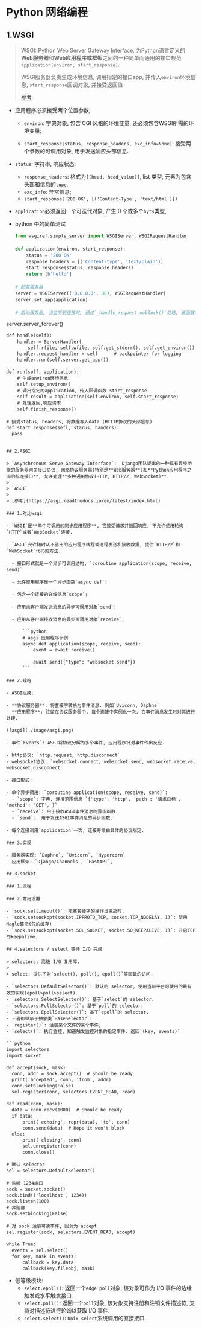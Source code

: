 # Python 网络编程

## 1.WSGI

> WSGI: Python Web Server Gateway Interface, 为Python语言定义的**Web服务器**和**Web应用程序或框架**之间的一种简单而通用的接口规范`application(environ, start_response)`.
>
> WSGI服务器负责生成环境信息, 调用指定的接口app, 并传入`environ`环境信息, `start_response`回调对象, 并接受返回值
>
> [参考](https://www.python.org/dev/peps/pep-3333/)

- 应用程序必须接受两个位置参数;

  - `environ`: 字典对象, 包含 CGI 风格的环境变量, 还必须包含WSGI所需的环境变量;

  - `start_response(status, response_headers, exc_info=None)`: 接受两个参数的可调用对象, 用于发送响应头部信息.
- `status`: 字符串, 响应状态;
    - `response_headers`: 格式为`[(head, head_value)]`, list 类型, 元素为包含头部和信息的`tupe`,
    - `exc_info`: 异常信息;
    - `start_response('200 OK', [('Content-Type', 'text/html')])`
  
- `application`必须返回一个可迭代对象, 产生 0 个或多个`byts`类型,

- python 中的简单测试

  ```python
  from wsgiref.simple_server import WSGIServer, WSGIRequestHandler

  def application(environ, start_response):
      status = '200 OK'
      response_headers = [('Content-type', 'text/plain')]
      start_response(status, response_headers)
      return [b'hello']

  # 配置服务器
  server = WSGIServer(('0.0.0.0', 80), WSGIRequestHandler)
  server.set_app(application)
  
  # 启动服务器, 当监听到连接时, 通过`_handle_request_noblock()`处理, 该函数内部通过 一系列调用, 最后会实例化RequestHandlerClass, ReqestHandlerClass初始化时会执行handle方法 对于WSGI, WSGIRequsestHandler().handle();
server.server_forever()
  
    def handle(self):
        handler = ServerHandler(
            self.rfile, self.wfile, self.get_stderr(), self.get_environ())
        handler.request_handler = self      # backpointer for logging
        handler.run(self.server.get_app())
    
    def run(self, application):
        # 生成environ环境信息
        self.setup_environ()
        # 调用指定的application, 传入回调函数 start_response
        self.result = application(self.environ, self.start_response)
        # 处理返回,响应请求
        self.finish_response()
    
    # 接受status, headers, 将数据写入data (HTTTP协议的头部信息)
    def start_response(sefl, starus, handers):
      pass
  ```

## 2.ASGI

> `Asynchronous Serve Gateway Interface`:  Django团队提出的一种具有异步功能的服务器网关接口协议, 网络协议服务器(特别是**Web服务器**)和**Python应用程序之间的标准接口**, 允许处理**多种通用协议(HTTP, HTTP/2, WebSocket)**.
>
> `ASGI`
>
> [参考](https://asgi.readthedocs.io/en/latest/index.html)

### 1.对比wsgi

- `WSGI`是**单个可调用的同步应用程序**, 它接受请求并返回响应, 不允许使用轮询`HTTP`或者`WebSocket`连接.

- `ASGI`允许随时从不够用的应用程序线程或进程发送和接收数据, 提供`HTTP/2`和`WebSocket`代码的方法.

    - 接口形式就是一个异步可调用结构, `coroutine application(scope, receive, send)`

    - 允许应用程序是一个异步函数`async def`;

    - 包含一个连接的详细信息`scope`;

    - 应用向客户端发送消息的异步可调用对象`send`;

    - 应用从客户端接收消息的异步可调用对象`receive`;

        ```python
        # asgi 应用程序示例
        async def application(scope, receive, seed):
            event = await receive()
            ...
            await send({"type": "websocket.send"})
        ```

### 2.规格

- ASGI组成:
  
  - **协议服务器**: 将套接字转换为事件消息. 例如`Uvicorn, Daphne`
  - **应用程序**: 驻留在协议服务器中, 每个连接中实例化一次, 在事件消息发生时对其进行处理.
  
  ![asgi](./image/asgi.png)
  
- 事件`Events`: ASGI将协议分解为多个事件, 应用程序针对事件作出反应.
  
  - http协议: `http.request, http.disconnect`
  - websocket协议: `websocket.connect, websocket.send, websocket.receive, websocket.disconnect`
  
- 接口形式:
  
  - 单个异步调用: `coroutine application(scope, receive, send)`:
    - `scope`: 字典, 连接范围信息 `{'type': 'http', 'path': '请求目标', 'method': 'GET', }`
    - `receive`: 用于接收ASGI事件消息的异步函数.
    - `send`:  用于发送ASGI事件消息的异步函数.
  
  - 每个连接调用`application`一次, 连接寿命由具体的协议规定.

### 3.实现

- 服务器实现: `Daphne`, `Uvicorn`, `Hypercorn`
- 应用框架: `Django/Channels`, `FastAPI`, 

## 3.socket

### 1.流程

### 2.常用设置

- `sock.settimeout()`: 阻塞套接字的操作设置超时.
- `sock.setsockopt(socket.IPPROTO_TCP, socket.TCP_NODELAY, 1)`: 禁用Nagle算法(包的缓存)
- `sock.setsockopt(socket.SOL_SOCKET, socket.SO_KEEPALIVE, 1)`: 开启TCP的keepalive.

## 4.selectors / select 等待 I/O 完成

> selectors: 高级 I/O 复用库.
>
> select: 提供了对`select(), poll(), epoll()`等函数的访问.

- `selectors.DefaultSelector()`: 默认的 selector, 使用当前平台可使用的最有效的实现(epoll>poll>select).
- `selectors.SelectSelector()`: 基于`select`的 selector.
- `selectors.PollSelector()`: 基于`poll`的 selector.
- `selectors.EpollSelector()`: 基于`epoll`的 selector.
- 三者都继承于抽象类`BaseSelector`:
  - `register()`: 注册某个文件的某个事件;
  - `select()`: 执行监控, 知道触发监控对象的指定事件. 返回`(key, events)`

```python
import selectors
import socket

def accept(sock, mask):
    conn, addr = sock.accept()  # Should be ready
    print('accepted', conn, 'from', addr)
    conn.setblocking(False)
    sel.register(conn, selectors.EVENT_READ, read)

def read(conn, mask):
    data = conn.recv(1000)  # Should be ready
    if data:
        print('echoing', repr(data), 'to', conn)
        conn.send(data)  # Hope it won't block
    else:
        print('closing', conn)
        sel.unregister(conn)
        conn.close()

# 默认 selector
sel = selectors.DefaultSelector()

# 监听 1234端口
sock = socket.socket()
sock.bind(('localhost', 1234))
sock.listen(100)
# 非阻塞
sock.setblocking(False)

# 对 sock 注册可读事件, 回调为 accept
sel.register(sock, selectors.EVENT_READ, accept)

while True:
    events = sel.select()
    for key, mask in events:
        callback = key.data
        callback(key.fileobj, mask)
```

- 低等级模块:
  - `select.epoll()`: 返回一个`edge poll`对象, 该对象可作为 I/O 事件的边缘触发或水平触发接口.
  - `select.poll()`: 返回一个`poll`对象, 该对象支持注册和注销文件描述符, 支持对描述符进行轮询以获取 I/O 事件.
  - `select.select()`: `Unix select`系统调用的直接接口.

